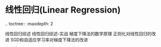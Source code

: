 # 线性回归(Linear Regression)

.. toctree::
   :maxdepth: 2

   线性回归综述
   线性回归综述-实战
   梯度下降法的数学原理
   正则化对线性回归的改进
   SGD和自适应学习率对梯度下降法的改进



